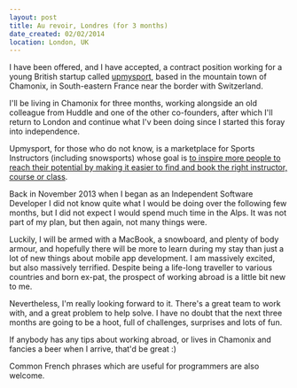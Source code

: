 ```yaml
---
layout: post
title: Au revoir, Londres (for 3 months)
date_created: 02/02/2014
location: London, UK
---
```


I have been offered, and I have accepted, a contract position working for a young British startup called [upmysport](https://www.upmysport.com/), based in the mountain town of Chamonix, in South-eastern France near the border with Switzerland.

I'll be living in Chamonix for three months, working alongside an old colleague from Huddle and one of the other co-founders, after which I'll return to London and continue what I'v been doing since I started this foray into independence.

Upmysport, for those who do not know, is a marketplace for Sports Instructors (including snowsports) whose goal is [to inspire more people to reach their potential by making it easier to find and book the right instructor, course or class](https://www.upmysport.com/about-us).

Back in November 2013 when I began as an Independent Software Developer I did not know quite what I would be doing over the following few months, but I did not expect I would spend much time in the Alps. It was not part of my plan, but then again, not many things were.

Luckily, I will be armed with a MacBook, a snowboard, and plenty of body armour, and hopefully there will be more to learn during my stay than just a lot of new things about mobile app development. I am massively excited, but also massively terrified. Despite being a life-long traveller to various countries and born ex-pat, the prospect of working abroad is a little bit new to me.

Nevertheless, I'm really looking forward to it. There's a great team to work with, and a great problem to help solve. I have no doubt that the next three months are going to be a hoot, full of challenges, surprises and lots of fun.

If anybody has any tips about working abroad, or lives in Chamonix and fancies a beer when I arrive, that'd be great :)

Common French phrases which are useful for programmers are also welcome.
